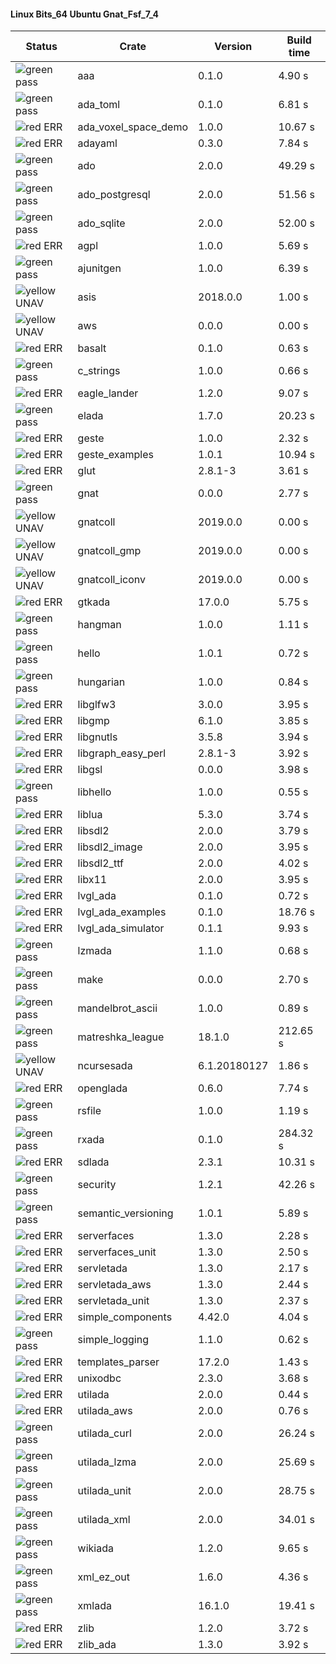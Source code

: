 #### Linux Bits_64 Ubuntu Gnat_Fsf_7_4

| Status | Crate | Version | Build time |
| --- | --- | --- | --- |
|![green](https://placehold.it/8/00aa00/000000?text=+) pass | aaa | 0.1.0 |  4.90 s |
|![green](https://placehold.it/8/00aa00/000000?text=+) pass | ada_toml | 0.1.0 |  6.81 s |
|![red](https://placehold.it/8/ff0000/000000?text=+) ERR  | ada_voxel_space_demo | 1.0.0 |  10.67 s |
|![red](https://placehold.it/8/ff0000/000000?text=+) ERR  | adayaml | 0.3.0 |  7.84 s |
|![green](https://placehold.it/8/00aa00/000000?text=+) pass | ado | 2.0.0 |  49.29 s |
|![green](https://placehold.it/8/00aa00/000000?text=+) pass | ado_postgresql | 2.0.0 |  51.56 s |
|![green](https://placehold.it/8/00aa00/000000?text=+) pass | ado_sqlite | 2.0.0 |  52.00 s |
|![red](https://placehold.it/8/ff0000/000000?text=+) ERR  | agpl | 1.0.0 |  5.69 s |
|![green](https://placehold.it/8/00aa00/000000?text=+) pass | ajunitgen | 1.0.0 |  6.39 s |
|![yellow](https://placehold.it/8/ffbb00/000000?text=+) UNAV | asis | 2018.0.0 |  1.00 s |
|![yellow](https://placehold.it/8/ffbb00/000000?text=+) UNAV | aws | 0.0.0 |  0.00 s |
|![red](https://placehold.it/8/ff0000/000000?text=+) ERR  | basalt | 0.1.0 |  0.63 s |
|![green](https://placehold.it/8/00aa00/000000?text=+) pass | c_strings | 1.0.0 |  0.66 s |
|![red](https://placehold.it/8/ff0000/000000?text=+) ERR  | eagle_lander | 1.2.0 |  9.07 s |
|![green](https://placehold.it/8/00aa00/000000?text=+) pass | elada | 1.7.0 |  20.23 s |
|![red](https://placehold.it/8/ff0000/000000?text=+) ERR  | geste | 1.0.0 |  2.32 s |
|![red](https://placehold.it/8/ff0000/000000?text=+) ERR  | geste_examples | 1.0.1 |  10.94 s |
|![red](https://placehold.it/8/ff0000/000000?text=+) ERR  | glut | 2.8.1-3 |  3.61 s |
|![green](https://placehold.it/8/00aa00/000000?text=+) pass | gnat | 0.0.0 |  2.77 s |
|![yellow](https://placehold.it/8/ffbb00/000000?text=+) UNAV | gnatcoll | 2019.0.0 |  0.00 s |
|![yellow](https://placehold.it/8/ffbb00/000000?text=+) UNAV | gnatcoll_gmp | 2019.0.0 |  0.00 s |
|![yellow](https://placehold.it/8/ffbb00/000000?text=+) UNAV | gnatcoll_iconv | 2019.0.0 |  0.00 s |
|![red](https://placehold.it/8/ff0000/000000?text=+) ERR  | gtkada | 17.0.0 |  5.75 s |
|![green](https://placehold.it/8/00aa00/000000?text=+) pass | hangman | 1.0.0 |  1.11 s |
|![green](https://placehold.it/8/00aa00/000000?text=+) pass | hello | 1.0.1 |  0.72 s |
|![green](https://placehold.it/8/00aa00/000000?text=+) pass | hungarian | 1.0.0 |  0.84 s |
|![red](https://placehold.it/8/ff0000/000000?text=+) ERR  | libglfw3 | 3.0.0 |  3.95 s |
|![red](https://placehold.it/8/ff0000/000000?text=+) ERR  | libgmp | 6.1.0 |  3.85 s |
|![red](https://placehold.it/8/ff0000/000000?text=+) ERR  | libgnutls | 3.5.8 |  3.94 s |
|![red](https://placehold.it/8/ff0000/000000?text=+) ERR  | libgraph_easy_perl | 2.8.1-3 |  3.92 s |
|![red](https://placehold.it/8/ff0000/000000?text=+) ERR  | libgsl | 0.0.0 |  3.98 s |
|![green](https://placehold.it/8/00aa00/000000?text=+) pass | libhello | 1.0.0 |  0.55 s |
|![red](https://placehold.it/8/ff0000/000000?text=+) ERR  | liblua | 5.3.0 |  3.74 s |
|![red](https://placehold.it/8/ff0000/000000?text=+) ERR  | libsdl2 | 2.0.0 |  3.79 s |
|![red](https://placehold.it/8/ff0000/000000?text=+) ERR  | libsdl2_image | 2.0.0 |  3.95 s |
|![red](https://placehold.it/8/ff0000/000000?text=+) ERR  | libsdl2_ttf | 2.0.0 |  4.02 s |
|![red](https://placehold.it/8/ff0000/000000?text=+) ERR  | libx11 | 2.0.0 |  3.95 s |
|![red](https://placehold.it/8/ff0000/000000?text=+) ERR  | lvgl_ada | 0.1.0 |  0.72 s |
|![red](https://placehold.it/8/ff0000/000000?text=+) ERR  | lvgl_ada_examples | 0.1.0 |  18.76 s |
|![red](https://placehold.it/8/ff0000/000000?text=+) ERR  | lvgl_ada_simulator | 0.1.1 |  9.93 s |
|![green](https://placehold.it/8/00aa00/000000?text=+) pass | lzmada | 1.1.0 |  0.68 s |
|![green](https://placehold.it/8/00aa00/000000?text=+) pass | make | 0.0.0 |  2.70 s |
|![green](https://placehold.it/8/00aa00/000000?text=+) pass | mandelbrot_ascii | 1.0.0 |  0.89 s |
|![green](https://placehold.it/8/00aa00/000000?text=+) pass | matreshka_league | 18.1.0 |  212.65 s |
|![yellow](https://placehold.it/8/ffbb00/000000?text=+) UNAV | ncursesada | 6.1.20180127 |  1.86 s |
|![red](https://placehold.it/8/ff0000/000000?text=+) ERR  | openglada | 0.6.0 |  7.74 s |
|![green](https://placehold.it/8/00aa00/000000?text=+) pass | rsfile | 1.0.0 |  1.19 s |
|![green](https://placehold.it/8/00aa00/000000?text=+) pass | rxada | 0.1.0 |  284.32 s |
|![red](https://placehold.it/8/ff0000/000000?text=+) ERR  | sdlada | 2.3.1 |  10.31 s |
|![green](https://placehold.it/8/00aa00/000000?text=+) pass | security | 1.2.1 |  42.26 s |
|![green](https://placehold.it/8/00aa00/000000?text=+) pass | semantic_versioning | 1.0.1 |  5.89 s |
|![red](https://placehold.it/8/ff0000/000000?text=+) ERR  | serverfaces | 1.3.0 |  2.28 s |
|![red](https://placehold.it/8/ff0000/000000?text=+) ERR  | serverfaces_unit | 1.3.0 |  2.50 s |
|![red](https://placehold.it/8/ff0000/000000?text=+) ERR  | servletada | 1.3.0 |  2.17 s |
|![red](https://placehold.it/8/ff0000/000000?text=+) ERR  | servletada_aws | 1.3.0 |  2.44 s |
|![red](https://placehold.it/8/ff0000/000000?text=+) ERR  | servletada_unit | 1.3.0 |  2.37 s |
|![red](https://placehold.it/8/ff0000/000000?text=+) ERR  | simple_components | 4.42.0 |  4.04 s |
|![green](https://placehold.it/8/00aa00/000000?text=+) pass | simple_logging | 1.1.0 |  0.62 s |
|![red](https://placehold.it/8/ff0000/000000?text=+) ERR  | templates_parser | 17.2.0 |  1.43 s |
|![red](https://placehold.it/8/ff0000/000000?text=+) ERR  | unixodbc | 2.3.0 |  3.68 s |
|![red](https://placehold.it/8/ff0000/000000?text=+) ERR  | utilada | 2.0.0 |  0.44 s |
|![red](https://placehold.it/8/ff0000/000000?text=+) ERR  | utilada_aws | 2.0.0 |  0.76 s |
|![green](https://placehold.it/8/00aa00/000000?text=+) pass | utilada_curl | 2.0.0 |  26.24 s |
|![green](https://placehold.it/8/00aa00/000000?text=+) pass | utilada_lzma | 2.0.0 |  25.69 s |
|![green](https://placehold.it/8/00aa00/000000?text=+) pass | utilada_unit | 2.0.0 |  28.75 s |
|![green](https://placehold.it/8/00aa00/000000?text=+) pass | utilada_xml | 2.0.0 |  34.01 s |
|![green](https://placehold.it/8/00aa00/000000?text=+) pass | wikiada | 1.2.0 |  9.65 s |
|![green](https://placehold.it/8/00aa00/000000?text=+) pass | xml_ez_out | 1.6.0 |  4.36 s |
|![green](https://placehold.it/8/00aa00/000000?text=+) pass | xmlada | 16.1.0 |  19.41 s |
|![red](https://placehold.it/8/ff0000/000000?text=+) ERR  | zlib | 1.2.0 |  3.72 s |
|![red](https://placehold.it/8/ff0000/000000?text=+) ERR  | zlib_ada | 1.3.0 |  3.92 s |
